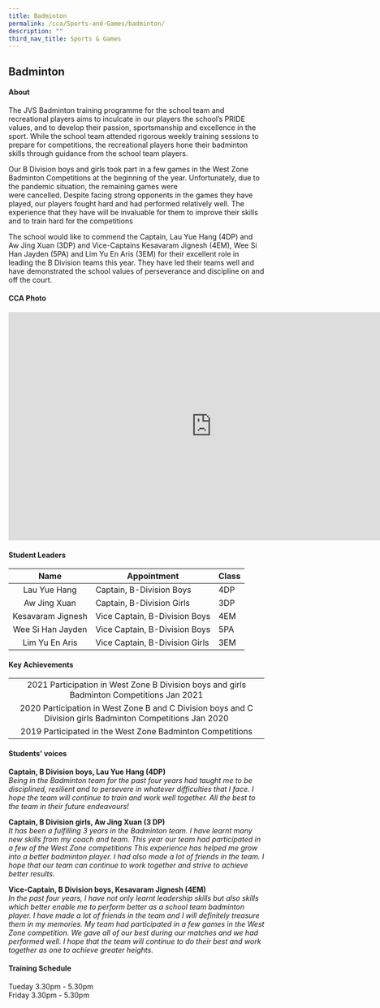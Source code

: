 ```yaml
---
title: Badminton
permalink: /cca/Sports-and-Games/badminton/
description: ""
third_nav_title: Sports & Games
---
```

## Badminton

#### About
The JVS Badminton training programme for the school team and recreational players aims to inculcate in our players the school’s PRIDE values, and to develop their passion, sportsmanship and excellence in the sport. While the school team attended rigorous weekly training sessions to prepare for competitions, the recreational players hone their badminton skills through guidance from the school team players.  
  
Our B Division boys and girls took part in a few games in the West Zone Badminton Competitions at the beginning of the year. Unfortunately, due to the pandemic situation, the remaining games were  
were cancelled. Despite facing strong opponents in the games they have played, our players fought hard and had performed relatively well. The experience that they have will be invaluable for them to improve their skills and to train hard for the competitions  
  
The school would like to commend the Captain, Lau Yue Hang (4DP) and Aw Jing Xuan (3DP) and Vice-Captains Kesavaram Jignesh (4EM), Wee Si Han Jayden (5PA) and Lim Yu En Aris (3EM) for their excellent role in leading the B Division teams this year. They have led their teams well and have demonstrated the school values of perseverance and discipline on and off the court.

#### CCA Photo
<iframe allowfullscreen="true" height="450" width="800" frameborder="0" src="https://docs.google.com/presentation/d/e/2PACX-1vSw6SH9bZB6aICUis0sNHssP4w3qvLRPVmseNzd6xm3IHzqaR-QAZv-ex0UlVrn_B4uCKOTB3eSuEb-/embed?start=false&amp;loop=false&amp;delayms=3000"></iframe>

#### Student Leaders
| Name | Appointment | Class |
|:---:|---|---|
| Lau Yue Hang | Captain, B-Division Boys | 4DP |
| Aw Jing Xuan | Captain, B-Division Girls | 3DP |
| Kesavaram Jignesh | Vice Captain, B-Division Boys | 4EM |
| Wee Si Han Jayden | Vice Captain, B-Division Boys | 5PA |
| Lim Yu En Aris | Vice Captain, B-Division Girls | 3EM |

#### Key Achievements
|  |
|:---:|
| 2021 Participation in West Zone B Division boys and girls Badminton Competitions Jan 2021 |
| 2020 Participation in West Zone B and C Division boys and C Division girls Badminton Competitions Jan 2020 |
| 2019 Participated in the West Zone Badminton Competitions |

#### Students' voices
**Captain, B Division boys, Lau Yue Hang (4DP)** <br>
_Being in the Badminton team for the past four years had taught me to be disciplined, resilient and to persevere in whatever difficulties that I face. I hope the team will continue to train and work well together. All the best to the team in their future endeavours!_  
  
**Captain, B Division girls, Aw Jing Xuan (3 DP)** <br>
_It has been a fulfilling 3 years in the Badminton team. I have learnt many new skills from my coach and team. This year our team had participated in a few of the West Zone competitions This experience has helped me grow into a better badminton player. I had also made a lot of friends in the team. I hope that our team can continue to work together and strive to achieve better results._  
  
**Vice-Captain, B Division boys, Kesavaram Jignesh (4EM)** <br>
_In the past four years, I have not only learnt leadership skills but also skills which better enable me to perform better as a school team badminton player. I have made a lot of friends in the team and I will definitely treasure them in my memories. My team had participated in a few games in the West Zone competition. We gave all of our best during our matches and we had performed well. I hope that the team will continue to do their best and work together as one to achieve greater heights._  

#### Training Schedule
Tueday 3.30pm - 5.30pm<br>
Friday 3.30pm - 5.30pm
